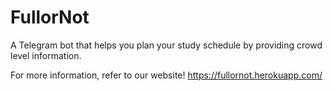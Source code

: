# FullorNot
A Telegram bot that helps you plan your study schedule by providing crowd level information.

For more information, refer to our website! https://fullornot.herokuapp.com/
